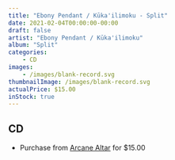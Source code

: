 ```yaml
---
title: "Ebony Pendant / Kūka'ilimoku - Split"
date: 2021-02-04T00:00:00-00:00
draft: false
artist: "Ebony Pendant / Kūka'ilimoku"
album: "Split"
categories:
    - CD
images:
    - /images/blank-record.svg
thumbnailImage: /images/blank-record.svg
actualPrice: $15.00
inStock: true
---
```


## CD
* Purchase from [Arcane Altar](https://arcanealtar.bigcartel.com/product/ebony-pendant-kuka-ilimoku-split-cd) for $15.00
